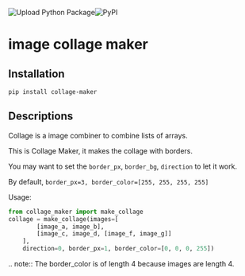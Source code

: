 ![Upload Python Package](https://github.com/mtroym/image_collage_maker/workflows/Upload%20Python%20Package/badge.svg?branch=release)![PyPI](https://img.shields.io/pypi/v/collage-maker)

image collage maker
==============================

Installation
------------------------------
```pip install collage-maker```


Descriptions
-------------------------------

Collage is a image combiner to combine lists of arrays.

This is Collage Maker, it makes the collage with borders.

You may want to set the ``border_px``, ``border_bg``, ``direction`` to let it work.

By default, ``border_px=3, border_color=[255, 255, 255, 255]``

Usage:
```python
from collage_maker import make_collage
collage = make_collage(images=[
        [image_a, image_b],
        [image_c, image_d, [image_f, image_g]]
    ],
    direction=0, border_px=1, border_color=[0, 0, 0, 255])
```

.. note:: The border_color is of length 4 because images are length 4.
